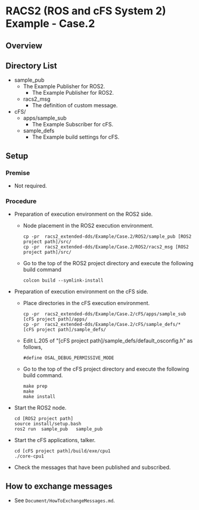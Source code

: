 # RACS2 (ROS and cFS System 2) Example - Case.2

## Overview

## Directory List

- sample_pub
  - The Example Publisher for ROS2.
    - The Example Publisher for ROS2.
  - racs2_msg
    - The definition of custom message.
- cFS/
  - apps/sample_sub
    - The Example Subscriber for cFS.
  - sample_defs 
    - The Example build settings for cFS.

## Setup

### Premise

- Not required.

### Procedure

- Preparation of execution environment on the ROS2 side.
  - Node placement in the ROS2 execution environment.
    ```
    cp -pr  racs2_extended-dds/Example/Case.2/ROS2/sample_pub [ROS2 project path]/src/
    cp -pr  racs2_extended-dds/Example/Case.2/ROS2/racs2_msg [ROS2 project path]/src/
    ```
  - Go to the top of the ROS2 project directory and execute the following build command
    ```
    colcon build --symlink-install
    ```

- Preparation of execution environment on the cFS side.
  - Place directories in the cFS execution environment.
    ```
    cp -pr  racs2_extended-dds/Example/Case.2/cFS/apps/sample_sub [cFS project path]/apps/
    cp -pr  racs2_extended-dds/Example/Case.2/cFS/sample_defs/* [cFS project path]/sample_defs/
    ```
  
  - Edit L.205 of "[cFS project path]/sample_defs/default_osconfig.h" as follows,

    ```
    #define OSAL_DEBUG_PERMISSIVE_MODE
    ```
    
  - Go to the top of the cFS project directory and execute the following build command.
    ```
    make prep
    make
    make install
    ```

- Start the ROS2 node.
  ```
  cd [ROS2 project path]
  source install/setup.bash
  ros2 run  sample_pub   sample_pub
  ```

- Start the cFS applications, talker.
  ```
  cd [cFS project path]/build/exe/cpu1
  ./core-cpu1
  ```

- Check the messages that have been published and subscribed.

## How to exchange messages

- See `Document/HowToExchangeMessages.md`.

